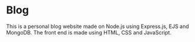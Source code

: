 # Blog
This is a personal blog website made on Node.js using Express.js, EJS and MongoDB. The front end is made using HTML, CSS and JavaScript.
